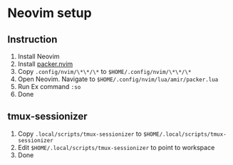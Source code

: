 # Neovim setup
## Instruction
1. Install Neovim
2. Install [packer.nvim](https://github.com/wbthomason/packer.nvim#quickstart)
3. Copy `.config/nvim/\*\*/\*` to `$HOME/.config/nvim/\*\*/\*`
4. Open Neovim. Navigate to `$HOME/.config/nvim/lua/amir/packer.lua`
5. Run Ex command `:so`
6. Done

## tmux-sessionizer
1. Copy `.local/scripts/tmux-sessionizer` to `$HOME/.local/scripts/tmux-sessionizer`
2. Edit `$HOME/.local/scripts/tmux-sessionizer` to point to workspace
3. Done
